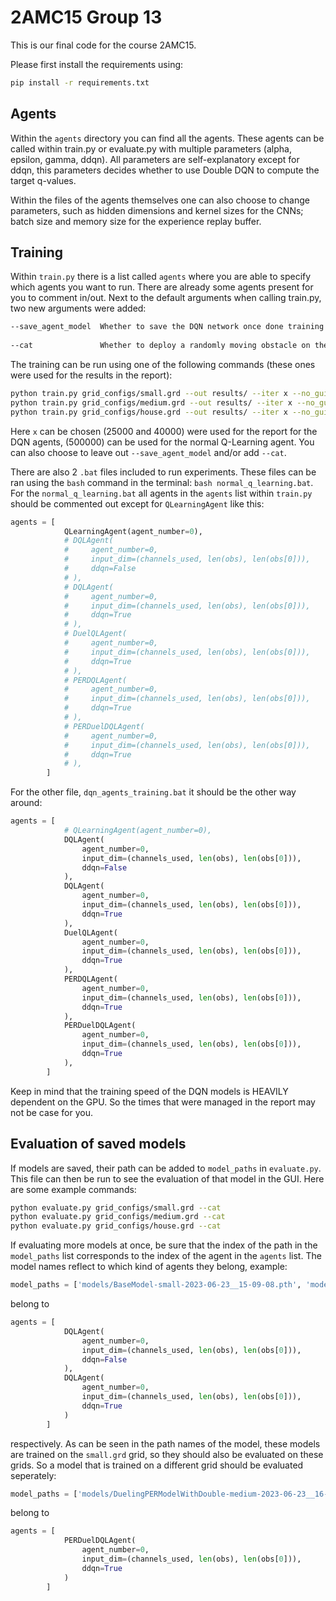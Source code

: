 # 2AMC15 Group 13

This is our final code for the course 2AMC15.

Please first install the requirements using:

```bash
pip install -r requirements.txt
```

## Agents

Within the `agents` directory you can find all the agents. These agents can be called within train.py or evaluate.py with multiple parameters (alpha, epsilon, gamma, ddqn). All parameters are self-explanatory except for ddqn, this parameters decides whether to use Double DQN to compute the target q-values.

Within the files of the agents themselves one can also choose to change parameters, such as hidden dimensions and kernel sizes for the CNNs; batch size and memory size for the experience replay buffer.

## Training

Within `train.py` there is a list called `agents` where you are able to specify which agents you want to run. There are already some agents present for you to comment in/out.
Next to the default arguments when calling train.py, two new arguments were added:

```bash
--save_agent_model  Whether to save the DQN network once done training  
                        
--cat               Whether to deploy a randomly moving obstacle on the grid
```

The training can be run using one of the following commands (these ones were used for the results in the report):

```bash
python train.py grid_configs/small.grd --out results/ --iter x --no_gui --save_agent_model
python train.py grid_configs/medium.grd --out results/ --iter x --no_gui --save_agent_model
python train.py grid_configs/house.grd --out results/ --iter x --no_gui --save_agent_model
```

Here `x` can be chosen (25000 and 40000) were used for the report for the DQN agents, (500000) can be used for the normal Q-Learning agent. You can also choose to leave out `--save_agent_model` and/or add `--cat`.

There are also 2 `.bat` files included to run experiments. These files can be ran using the `bash` command in the terminal: `bash normal_q_learning.bat`. For the `normal_q_learning.bat` all agents in the `agents` list within `train.py` should be commented out except for `QLearningAgent` like this:

```python
agents = [
            QLearningAgent(agent_number=0),
            # DQLAgent(
            #     agent_number=0,
            #     input_dim=(channels_used, len(obs), len(obs[0])),
            #     ddqn=False
            # ),
            # DQLAgent(
            #     agent_number=0,
            #     input_dim=(channels_used, len(obs), len(obs[0])),
            #     ddqn=True
            # ),
            # DuelQLAgent(
            #     agent_number=0,
            #     input_dim=(channels_used, len(obs), len(obs[0])),
            #     ddqn=True
            # ),
            # PERDQLAgent(
            #     agent_number=0,
            #     input_dim=(channels_used, len(obs), len(obs[0])),
            #     ddqn=True
            # ),
            # PERDuelDQLAgent(
            #     agent_number=0,
            #     input_dim=(channels_used, len(obs), len(obs[0])),
            #     ddqn=True
            # ),
        ]
```

For the other file, `dqn_agents_training.bat` it should be the other way around:

```python
agents = [
            # QLearningAgent(agent_number=0),
            DQLAgent(
                agent_number=0,
                input_dim=(channels_used, len(obs), len(obs[0])),
                ddqn=False
            ),
            DQLAgent(
                agent_number=0,
                input_dim=(channels_used, len(obs), len(obs[0])),
                ddqn=True
            ),
            DuelQLAgent(
                agent_number=0,
                input_dim=(channels_used, len(obs), len(obs[0])),
                ddqn=True
            ),
            PERDQLAgent(
                agent_number=0,
                input_dim=(channels_used, len(obs), len(obs[0])),
                ddqn=True
            ),
            PERDuelDQLAgent(
                agent_number=0,
                input_dim=(channels_used, len(obs), len(obs[0])),
                ddqn=True
            ),
        ]
```

Keep in mind that the training speed of the DQN models is HEAVILY dependent on the GPU. So the times that were managed in the report may not be case for you.

## Evaluation of saved models

If models are saved, their path can be added to `model_paths` in `evaluate.py`. This file can then be run to see the evaluation of that model in the GUI. Here are some example commands:

```bash
python evaluate.py grid_configs/small.grd --cat
python evaluate.py grid_configs/medium.grd --cat
python evaluate.py grid_configs/house.grd --cat
```

If evaluating more models at once, be sure that the index of the path in the `model_paths` list corresponds to the index of the agent in the `agents` list. The model names reflect to which kind of agents they belong, example:

```python
model_paths = ['models/BaseModel-small-2023-06-23__15-09-08.pth', 'models/BaseModelWithDouble-small-2023-06-23__15-15-48.pth']
```

belong to

```python
agents = [
            DQLAgent(
                agent_number=0,
                input_dim=(channels_used, len(obs), len(obs[0])),
                ddqn=False
            ),
            DQLAgent(
                agent_number=0,
                input_dim=(channels_used, len(obs), len(obs[0])),
                ddqn=True
            )
        ]
```

respectively. As can be seen in the path names of the model, these models are trained on the `small.grd` grid, so they should also be evaluated on these grids. So a model that is trained on a different grid should be evaluated seperately:

```python
model_paths = ['models/DuelingPERModelWithDouble-medium-2023-06-23__16-01-35.pth']
```

belong to

```python
agents = [
            PERDuelDQLAgent(
                agent_number=0,
                input_dim=(channels_used, len(obs), len(obs[0])),
                ddqn=True
            )
        ]
```